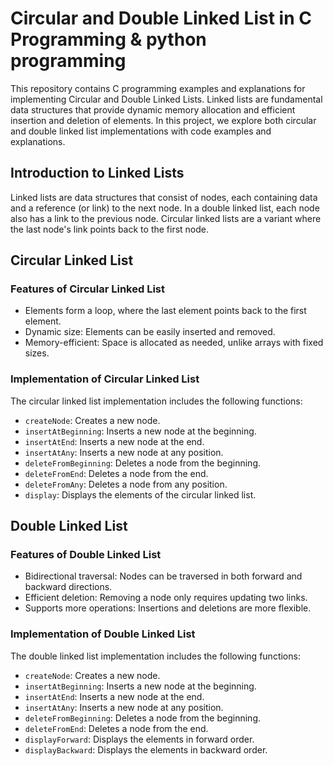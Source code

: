 
# Circular and Double Linked List in C Programming  & python programming



This repository contains C programming examples and explanations for implementing Circular and Double Linked Lists. Linked lists are fundamental data structures that provide dynamic memory allocation and efficient insertion and deletion of elements. In this project, we explore both circular and double linked list implementations with code examples and explanations.



## Introduction to Linked Lists

Linked lists are data structures that consist of nodes, each containing data and a reference (or link) to the next node. In a double linked list, each node also has a link to the previous node. Circular linked lists are a variant where the last node's link points back to the first node.

## Circular Linked List

### Features of Circular Linked List

- Elements form a loop, where the last element points back to the first element.
- Dynamic size: Elements can be easily inserted and removed.
- Memory-efficient: Space is allocated as needed, unlike arrays with fixed sizes.

### Implementation of Circular Linked List

The circular linked list implementation includes the following functions:

- `createNode`: Creates a new node.
- `insertAtBeginning`: Inserts a new node at the beginning.
- `insertAtEnd`: Inserts a new node at the end.
- `insertAtAny`: Inserts a new node at any position.
- `deleteFromBeginning`: Deletes a node from the beginning.
- `deleteFromEnd`: Deletes a node from the end.
- `deleteFromAny`: Deletes a node from any position.
- `display`: Displays the elements of the circular linked list.


   

## Double Linked List

### Features of Double Linked List

- Bidirectional traversal: Nodes can be traversed in both forward and backward directions.
- Efficient deletion: Removing a node only requires updating two links.
- Supports more operations: Insertions and deletions are more flexible.

### Implementation of Double Linked List

The double linked list implementation includes the following functions:

- `createNode`: Creates a new node.
- `insertAtBeginning`: Inserts a new node at the beginning.
- `insertAtEnd`: Inserts a new node at the end.
- `insertAtAny`: Inserts a new node at any position.
- `deleteFromBeginning`: Deletes a node from the beginning.
- `deleteFromEnd`: Deletes a node from the end.
- `displayForward`: Displays the elements in forward order.
- `displayBackward`: Displays the elements in backward order.








